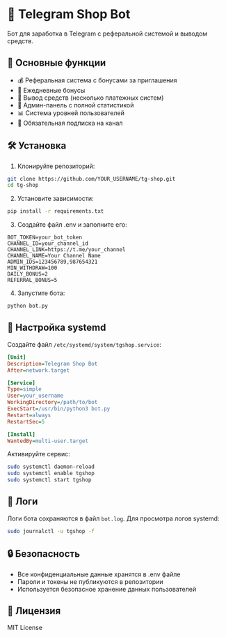 # 🤖 Telegram Shop Bot

Бот для заработка в Telegram с реферальной системой и выводом средств.

## 🚀 Основные функции

- 💰 Реферальная система с бонусами за приглашения
- 🎁 Ежедневные бонусы
- 💸 Вывод средств (несколько платежных систем)
- 👑 Админ-панель с полной статистикой
- 📊 Система уровней пользователей
- 📢 Обязательная подписка на канал

## 🛠 Установка

1. Клонируйте репозиторий:
```bash
git clone https://github.com/YOUR_USERNAME/tg-shop.git
cd tg-shop
```

2. Установите зависимости:
```bash
pip install -r requirements.txt
```

3. Создайте файл .env и заполните его:
```env
BOT_TOKEN=your_bot_token
CHANNEL_ID=your_channel_id
CHANNEL_LINK=https://t.me/your_channel
CHANNEL_NAME=Your Channel Name
ADMIN_IDS=123456789,987654321
MIN_WITHDRAW=100
DAILY_BONUS=2
REFERRAL_BONUS=5
```

4. Запустите бота:
```bash
python bot.py
```

## 🔧 Настройка systemd

Создайте файл `/etc/systemd/system/tgshop.service`:
```ini
[Unit]
Description=Telegram Shop Bot
After=network.target

[Service]
Type=simple
User=your_username
WorkingDirectory=/path/to/bot
ExecStart=/usr/bin/python3 bot.py
Restart=always
RestartSec=5

[Install]
WantedBy=multi-user.target
```

Активируйте сервис:
```bash
sudo systemctl daemon-reload
sudo systemctl enable tgshop
sudo systemctl start tgshop
```

## 📝 Логи

Логи бота сохраняются в файл `bot.log`. Для просмотра логов systemd:
```bash
sudo journalctl -u tgshop -f
```

## 🔒 Безопасность

- Все конфиденциальные данные хранятся в .env файле
- Пароли и токены не публикуются в репозитории
- Используется безопасное хранение данных пользователей

## 📄 Лицензия

MIT License